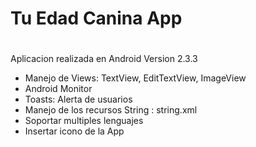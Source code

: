 # Tu Edad Canina App <h1> 

Aplicacion realizada en Android Version 2.3.3

- Manejo de Views: TextView, EditTextView, ImageView
- Android Monitor
- Toasts: Alerta de usuarios
- Manejo de los recursos String : string.xml
- Soportar multiples lenguajes
- Insertar icono de la App




